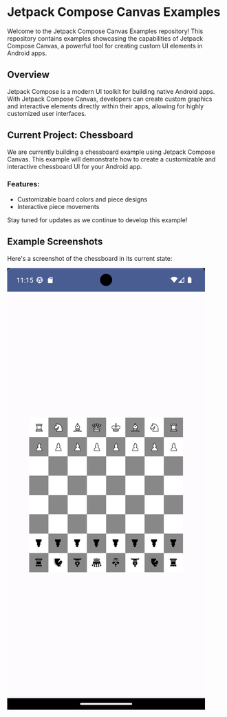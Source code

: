 # Jetpack Compose Canvas Examples

Welcome to the Jetpack Compose Canvas Examples repository! This repository contains examples showcasing the capabilities of Jetpack Compose Canvas, a powerful tool for creating custom UI elements in Android apps.

## Overview

Jetpack Compose is a modern UI toolkit for building native Android apps. With Jetpack Compose Canvas, developers can create custom graphics and interactive elements directly within their apps, allowing for highly customized user interfaces.

## Current Project: Chessboard

We are currently building a chessboard example using Jetpack Compose Canvas. This example will demonstrate how to create a customizable and interactive chessboard UI for your Android app.

### Features:

- Customizable board colors and piece designs
- Interactive piece movements

Stay tuned for updates as we continue to develop this example!

## Example Screenshots

Here's a screenshot of the chessboard in its current state:

![Chessboard Example](ScreenShots/Screenshot_1711561536.png)
